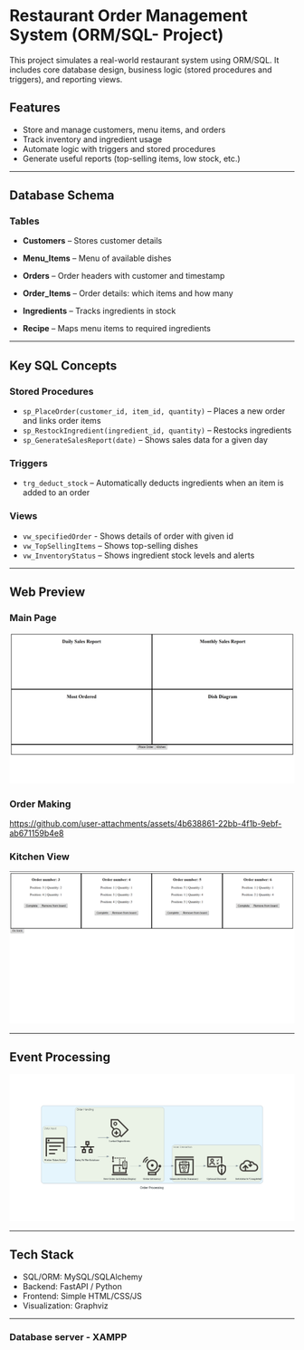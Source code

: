 # Restaurant Order Management System (ORM/SQL- Project)

This project simulates a real-world restaurant system using ORM/SQL. It includes core database design, business logic (stored procedures and triggers), and reporting views.

## Features

- Store and manage customers, menu items, and orders
- Track inventory and ingredient usage
- Automate logic with triggers and stored procedures
- Generate useful reports (top-selling items, low stock, etc.)

---

## Database Schema

### Tables

- **Customers** – Stores customer details  

- **Menu_Items** – Menu of available dishes  

- **Orders** – Order headers with customer and timestamp

- **Order_Items** – Order details: which items and how many 

- **Ingredients** – Tracks ingredients in stock

- **Recipe** – Maps menu items to required ingredients

---

## Key SQL Concepts

### Stored Procedures
 <!-- \/ DONE -->
- `sp_PlaceOrder(customer_id, item_id, quantity)` – Places a new order and links order items 
- `sp_RestockIngredient(ingredient_id, quantity)` – Restocks ingredients
- `sp_GenerateSalesReport(date)` – Shows sales data for a given day

### Triggers
- `trg_deduct_stock` – Automatically deducts ingredients when an item is added to an order

### Views
<!-- \/ DONE -->
- `vw_specifiedOrder` - Shows details of order with given id
- `vw_TopSellingItems` – Shows top-selling dishes
- `vw_InventoryStatus` – Shows ingredient stock levels and alerts

---
## Web Preview

### Main Page

![Main Page](RDME_files/Main_Page.png)

### Order Making

https://github.com/user-attachments/assets/4b638861-22bb-4f1b-9ebf-ab671159b4e8

### Kitchen View

![Kitchen View](RDME_files/Kitchen_View.png)

---

## Event Processing

![Order Processing](RDME_files/order_processing.png)

---
  
## Tech Stack

- SQL/ORM: MySQL/SQLAlchemy
- Backend: FastAPI / Python
- Frontend: Simple HTML/CSS/JS
- Visualization: Graphviz

---

### Database server - XAMPP
